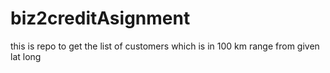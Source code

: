 # biz2creditAsignment
this is repo to get the list of customers which is in 100 km range from given lat long
